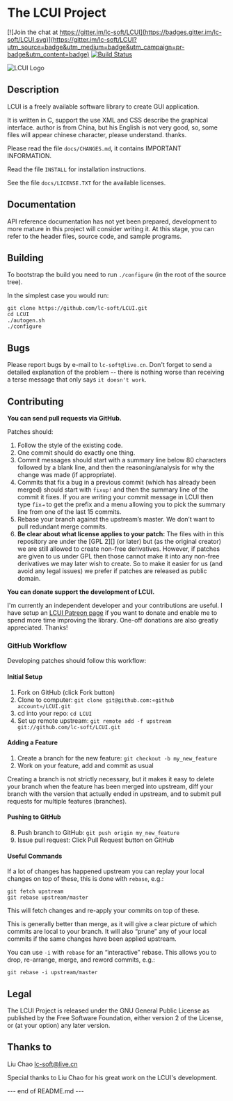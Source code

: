 # The LCUI Project

[![Join the chat at https://gitter.im/lc-soft/LCUI](https://badges.gitter.im/lc-soft/LCUI.svg)](https://gitter.im/lc-soft/LCUI?utm_source=badge&utm_medium=badge&utm_campaign=pr-badge&utm_content=badge)
[![Build Status](https://travis-ci.org/lc-soft/LCUI.png?branch=master)](https://travis-ci.org/lc-soft/LCUI)

![LCUI Logo](http://lcui.org/static/images/lcui-project-logo.png)

## Description

LCUI is a freely available software library to create GUI application.
  
It is written in C, support the use XML and CSS describe the graphical 
interface. author is from China, but his English is not very good, so, some 
files will appear chinese character, please understand. thanks.

Please read the file `docs/CHANGES.md`, it contains IMPORTANT INFORMATION.

Read the file `INSTALL` for installation instructions.

See the  file `docs/LICENSE.TXT`  for the available licenses.

## Documentation 

API reference documentation has not yet been prepared, development to more 
mature in this project will consider writing it. At this stage, you can refer
to the header files, source code, and sample programs.

## Building

To bootstrap the build you need to run `./configure` (in the root of the 
source tree). 

In the simplest case you would run:

	git clone https://github.com/lc-soft/LCUI.git
	cd LCUI
	./autogen.sh
	./configure

## Bugs 

Please report bugs  by e-mail to `lc-soft@live.cn`. Don't forget to send a 
detailed explanation of  the problem --  there is nothing worse than receiving
a terse message that only says `it doesn't work`.

## Contributing

**You can send pull requests via GitHub.**

Patches should:

1. Follow the style of the existing code.
2. One commit should do exactly one thing.
3. Commit messages should start with a summary line below 80 characters 
   followed by a blank line, and then the reasoning/analysis for why the
    change was made (if appropriate).
4. Commits that fix a bug in a previous commit (which has already been 
   merged) should start with `fixup!` and then the summary line of the 
   commit it fixes. If you are writing your commit message in LCUI
   then type `fix⇥` to get the prefix and a menu allowing you to pick 
   the summary line from one of the last 15 commits.
5. Rebase your branch against the upstream’s master. We don’t want to 
   pull redundant merge commits.
6. **Be clear about what license applies to your patch:** The files with
   in this repository are under the [GPL 2][] (or later) but (as the 
   original creator) we are still allowed to create non-free derivatives.
   However, if patches are given to us under GPL then those cannot make 
   it into any non-free derivatives we may later wish to create. So to 
   make it easier for us (and avoid any legal issues) we prefer if 
   patches are released as public domain.

**You can donate support the development of LCUI.**

I'm currently an independent developer and your contributions are useful. 
I have setup an [LCUI Patreon page](https://www.patreon.com/lcsoft) if you 
want to donate and enable me to spend more time improving the library. 
One-off donations are also greatly appreciated. Thanks!

### GitHub Workflow

Developing patches should follow this workflow:

#### Initial Setup

1.	Fork on GitHub (click Fork button)
2.	Clone to computer: `git clone git@github.com:«github account»/LCUI.git`
3.	cd into your repo: `cd LCUI`
4.	Set up remote upstream: `git remote add -f upstream git://github.com/lc-soft/LCUI.git`

#### Adding a Feature

1.	Create a branch for the new feature: `git checkout -b my_new_feature`
2.	Work on your feature, add and commit as usual

Creating a branch is not strictly necessary, but it makes it easy to 
delete your branch when the feature has been merged into upstream, diff
 your branch with the version that actually ended in upstream, and to 
 submit pull requests for multiple features (branches).

#### Pushing to GitHub

8.	Push branch to GitHub: `git push origin my_new_feature`
9.	Issue pull request: Click Pull Request button on GitHub

#### Useful Commands

If a lot of changes has happened upstream you can replay your local changes
 on top of these, this is done with `rebase`, e.g.:

	git fetch upstream
	git rebase upstream/master

This will fetch changes and re-apply your commits on top of these.

This is generally better than merge, as it will give a clear picture of which 
commits are local to your branch. It will also “prune” any of your local commits 
if the same changes have been applied upstream.

You can use `-i` with `rebase` for an “interactive” rebase. This allows
 you to drop, re-arrange, merge, and reword commits, e.g.:

	git rebase -i upstream/master


## Legal

The LCUI Project is released under the GNU General Public License as published
 by the Free Software Foundation, either version 2 of the License, or (at your 
option) any later version.

## Thanks to 

Liu Chao <lc-soft@live.cn>

Special thanks to Liu Chao for his great work on the LCUI's development.


--- end of README.md ---
